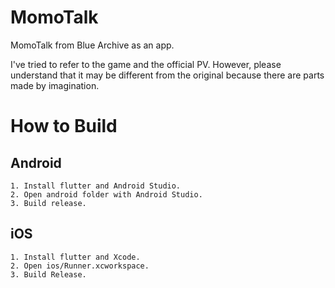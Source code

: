 # MomoTalk

MomoTalk from Blue Archive as an app.

I've tried to refer to the game and the official PV. However, please understand that it may be different from the original because there are parts made by imagination.

# How to Build

## Android
```
1. Install flutter and Android Studio.
2. Open android folder with Android Studio.
3. Build release.
```

## iOS
```
1. Install flutter and Xcode.
2. Open ios/Runner.xcworkspace.
3. Build Release.
```

